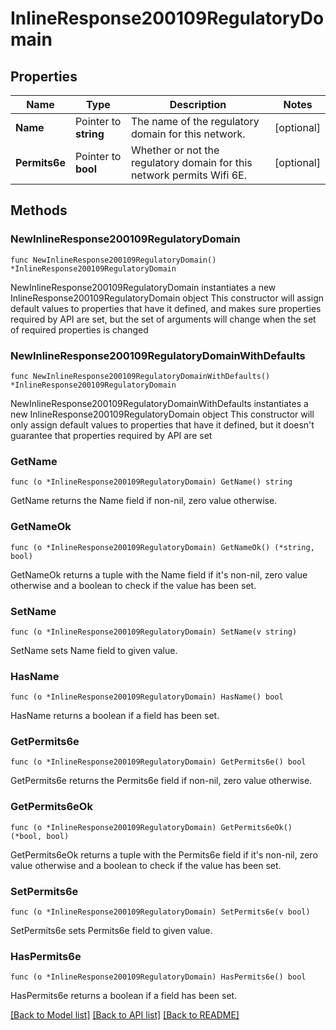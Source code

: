 # InlineResponse200109RegulatoryDomain

## Properties

Name | Type | Description | Notes
------------ | ------------- | ------------- | -------------
**Name** | Pointer to **string** | The name of the regulatory domain for this network. | [optional] 
**Permits6e** | Pointer to **bool** | Whether or not the regulatory domain for this network permits Wifi 6E. | [optional] 

## Methods

### NewInlineResponse200109RegulatoryDomain

`func NewInlineResponse200109RegulatoryDomain() *InlineResponse200109RegulatoryDomain`

NewInlineResponse200109RegulatoryDomain instantiates a new InlineResponse200109RegulatoryDomain object
This constructor will assign default values to properties that have it defined,
and makes sure properties required by API are set, but the set of arguments
will change when the set of required properties is changed

### NewInlineResponse200109RegulatoryDomainWithDefaults

`func NewInlineResponse200109RegulatoryDomainWithDefaults() *InlineResponse200109RegulatoryDomain`

NewInlineResponse200109RegulatoryDomainWithDefaults instantiates a new InlineResponse200109RegulatoryDomain object
This constructor will only assign default values to properties that have it defined,
but it doesn't guarantee that properties required by API are set

### GetName

`func (o *InlineResponse200109RegulatoryDomain) GetName() string`

GetName returns the Name field if non-nil, zero value otherwise.

### GetNameOk

`func (o *InlineResponse200109RegulatoryDomain) GetNameOk() (*string, bool)`

GetNameOk returns a tuple with the Name field if it's non-nil, zero value otherwise
and a boolean to check if the value has been set.

### SetName

`func (o *InlineResponse200109RegulatoryDomain) SetName(v string)`

SetName sets Name field to given value.

### HasName

`func (o *InlineResponse200109RegulatoryDomain) HasName() bool`

HasName returns a boolean if a field has been set.

### GetPermits6e

`func (o *InlineResponse200109RegulatoryDomain) GetPermits6e() bool`

GetPermits6e returns the Permits6e field if non-nil, zero value otherwise.

### GetPermits6eOk

`func (o *InlineResponse200109RegulatoryDomain) GetPermits6eOk() (*bool, bool)`

GetPermits6eOk returns a tuple with the Permits6e field if it's non-nil, zero value otherwise
and a boolean to check if the value has been set.

### SetPermits6e

`func (o *InlineResponse200109RegulatoryDomain) SetPermits6e(v bool)`

SetPermits6e sets Permits6e field to given value.

### HasPermits6e

`func (o *InlineResponse200109RegulatoryDomain) HasPermits6e() bool`

HasPermits6e returns a boolean if a field has been set.


[[Back to Model list]](../README.md#documentation-for-models) [[Back to API list]](../README.md#documentation-for-api-endpoints) [[Back to README]](../README.md)


